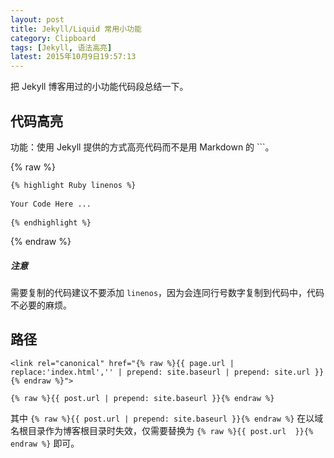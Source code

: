 ```yaml
---
layout: post
title: Jekyll/Liquid 常用小功能
category: Clipboard
tags: [Jekyll, 语法高亮]
latest: 2015年10月9日19:57:13
---
```


把 Jekyll 博客用过的小功能代码段总结一下。

代码高亮
-

功能：使用 Jekyll 提供的方式高亮代码而不是用 Markdown 的 ```。

{% raw %}

<pre>
<code>{% highlight Ruby linenos %}</code>

<code>Your Code Here ...</code>

<code>{% endhighlight %}</code>
</pre>

{% endraw %}

##### **注意**

需要复制的代码建议不要添加 `linenos`，因为会连同行号数字复制到代码中，代码不必要的麻烦。

路径
-

```
<link rel="canonical" href="{% raw %}{{ page.url | replace:'index.html','' | prepend: site.baseurl | prepend: site.url }}{% endraw %}">

{% raw %}{{ post.url | prepend: site.baseurl }}{% endraw %}
```

其中 `{% raw %}{{ post.url | prepend: site.baseurl }}{% endraw %}` 在以域名根目录作为博客根目录时失效，仅需要替换为 `{% raw %}{{ post.url  }}{% endraw %}` 即可。